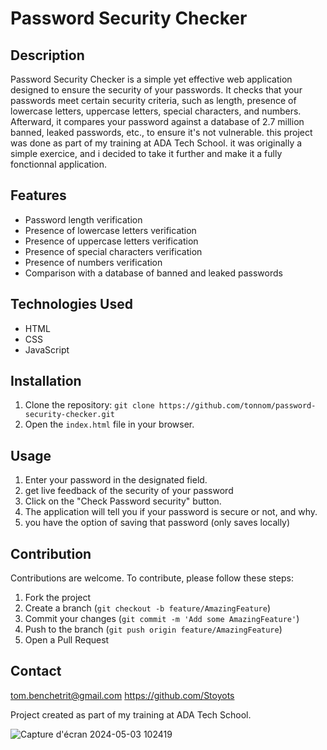 # Password Security Checker

## Description

Password Security Checker is a simple yet effective web application designed to ensure the security of your passwords. It checks that your passwords meet certain security criteria, such as length, presence of lowercase letters, uppercase letters, special characters, and numbers. Afterward, it compares your password against a database of 2.7 million banned, leaked passwords, etc., to ensure it's not vulnerable.
this project was done as part of my training at ADA Tech School. it was originally a simple exercice, and i decided to take it further and make it a fully fonctionnal application. 

## Features

- Password length verification
- Presence of lowercase letters verification
- Presence of uppercase letters verification
- Presence of special characters verification
- Presence of numbers verification
- Comparison with a database of banned and leaked passwords

## Technologies Used

- HTML
- CSS
- JavaScript

## Installation

1. Clone the repository: `git clone https://github.com/tonnom/password-security-checker.git`
2. Open the `index.html` file in your browser.

## Usage

1. Enter your password in the designated field.
2. get live feedback of the security of your password
3. Click on the "Check Password security" button.
4. The application will tell you if your password is secure or not, and why.
5. you have the option of saving that password (only saves locally)

## Contribution

Contributions are welcome. To contribute, please follow these steps:

1. Fork the project
2. Create a branch (`git checkout -b feature/AmazingFeature`)
3. Commit your changes (`git commit -m 'Add some AmazingFeature'`)
4. Push to the branch (`git push origin feature/AmazingFeature`)
5. Open a Pull Request

## Contact

tom.benchetrit@gmail.com
https://github.com/Stoyots

Project created as part of my training at ADA Tech School.

![Capture d'écran 2024-05-03 102419](https://github.com/Stoyots/Password-Security-Checker/assets/146749062/f4ee24e6-3f4c-47af-acaf-d7a65479283c)
